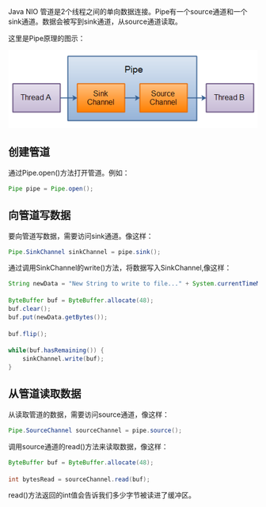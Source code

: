 Java NIO 管道是2个线程之间的单向数据连接。Pipe有一个source通道和一个sink通道。数据会被写到sink通道，从source通道读取。

这里是Pipe原理的图示：

![pipe-internals](./image/pipe-internals.png)


## 创建管道
通过Pipe.open()方法打开管道。例如：
```java
Pipe pipe = Pipe.open();
```
## 向管道写数据
要向管道写数据，需要访问sink通道。像这样：

```java
Pipe.SinkChannel sinkChannel = pipe.sink();
```
通过调用SinkChannel的write()方法，将数据写入SinkChannel,像这样：

```java
String newData = "New String to write to file..." + System.currentTimeMillis();

ByteBuffer buf = ByteBuffer.allocate(48);
buf.clear();
buf.put(newData.getBytes());

buf.flip();

while(buf.hasRemaining()) {
    sinkChannel.write(buf);
}
```
## 从管道读取数据
从读取管道的数据，需要访问source通道，像这样：

```java
Pipe.SourceChannel sourceChannel = pipe.source();
```
调用source通道的read()方法来读取数据，像这样：

```java
ByteBuffer buf = ByteBuffer.allocate(48);
 
int bytesRead = sourceChannel.read(buf);
```
read()方法返回的int值会告诉我们多少字节被读进了缓冲区。
